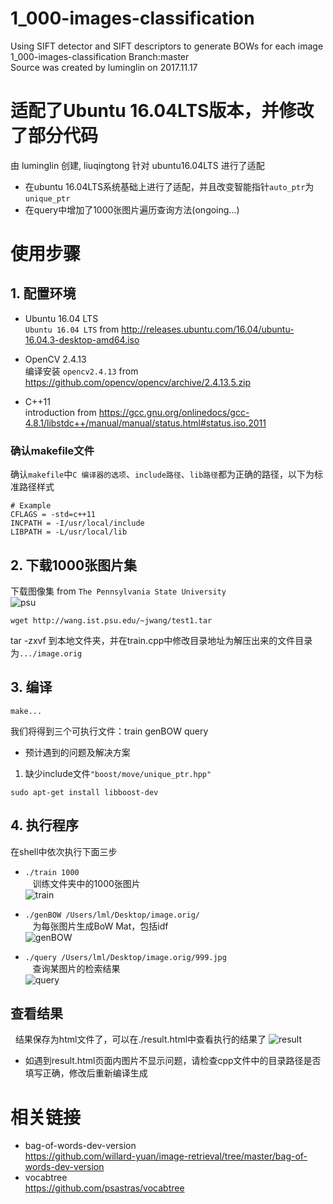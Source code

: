 # 1_000-images-classification
Using SIFT detector and SIFT descriptors to generate BOWs for each image <br>
1_000-images-classification Branch:master<br>
Source was created by luminglin on 2017.11.17<br>

# 适配了Ubuntu 16.04LTS版本，并修改了部分代码
由 luminglin 创建, liuqingtong 针对 ubuntu16.04LTS 进行了适配
* 在ubuntu 16.04LTS系统基础上进行了适配，并且改变智能指针`auto_ptr`为`unique_ptr`
* 在query中增加了1000张图片遍历查询方法(ongoing...)
  
# 使用步骤

## 1. 配置环境
* Ubuntu 16.04 LTS<br>
`Ubuntu 16.04 LTS` from http://releases.ubuntu.com/16.04/ubuntu-16.04.3-desktop-amd64.iso <br>

* OpenCV 2.4.13<br>
编译安装 `opencv2.4.13` from https://github.com/opencv/opencv/archive/2.4.13.5.zip <br>

* C++11<br>
introduction from https://gcc.gnu.org/onlinedocs/gcc-4.8.1/libstdc++/manual/manual/status.html#status.iso.2011

### 确认makefile文件
确认`makefile`中`C 编译器的选项`、`include路径`、`lib路径`都为正确的路径，以下为标准路径样式<br>
```
# Example
CFLAGS = -std=c++11
INCPATH = -I/usr/local/include
LIBPATH = -L/usr/local/lib
```

## 2. 下载1000张图片集
下载图像集 from `The Pennsylvania State University`<br>
![psu](http://112.74.19.125/owncloud/index.php/s/PCLoyIewd1b6nqY/download)
```
wget http://wang.ist.psu.edu/~jwang/test1.tar
```
tar -zxvf 到本地文件夹，并在train.cpp中修改目录地址为解压出来的文件目录为`.../image.orig`

## 3. 编译
```
make...
```
我们将得到三个可执行文件：train genBOW query<br>
* 预计遇到的问题及解决方案<br>
 1.  缺少include文件`"boost/move/unique_ptr.hpp"`<br>
```
sudo apt-get install libboost-dev
```

## 4. 执行程序
在shell中依次执行下面三步

* `./train 1000`<br>
    训练文件夹中的1000张图片<br>
![train](http://112.74.19.125/owncloud/index.php/s/CVMcIMV7xpEg97c/download)

* `./genBOW /Users/lml/Desktop/image.orig/`<br>
    为每张图片生成BoW Mat，包括idf<br>
![genBOW](http://112.74.19.125/owncloud/index.php/s/Pw4U8fo0FZxIrkF/download)

* `./query /Users/lml/Desktop/image.orig/999.jpg`<br>
    查询某图片的检索结果<br>
![query](http://112.74.19.125/owncloud/index.php/s/jjiU3NrdSdF4N1v/download)

## 查看结果
   结果保存为html文件了，可以在./result.html中查看执行的结果了
![result](http://112.74.19.125/owncloud/index.php/s/Hn4iRi48iLo8gCa/download)
* 如遇到result.html页面内图片不显示问题，请检查cpp文件中的目录路径是否填写正确，修改后重新编译生成

# 相关链接
* bag-of-words-dev-version<br>
https://github.com/willard-yuan/image-retrieval/tree/master/bag-of-words-dev-version
* vocabtree<br>
https://github.com/psastras/vocabtree
